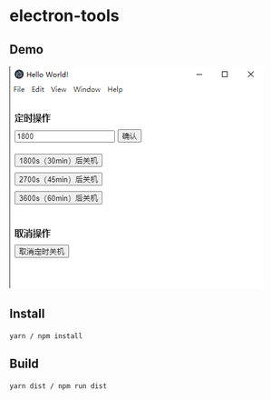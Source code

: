 # electron-tools
## Demo
![demo](./docs/images/demo_01.png)
## Install
```
yarn / npm install
```
## Build
```
yarn dist / npm run dist
```